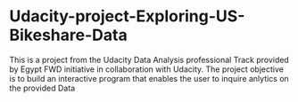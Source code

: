# Udacity-project-Exploring-US-Bikeshare-Data
This is a project from the Udacity Data Analysis professional Track provided by Egypt FWD initiative in collaboration with Udacity.
The project objective is to build an interactive program that enables the user to inquire anlytics on the provided Data
